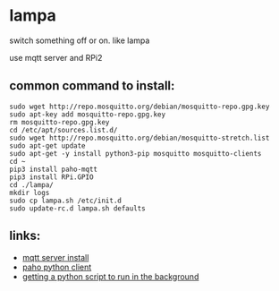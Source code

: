 # lampa
switch something off or on. like lampa

use mqtt server and RPi2
## common command to install:
```
sudo wget http://repo.mosquitto.org/debian/mosquitto-repo.gpg.key
sudo apt-key add mosquitto-repo.gpg.key
rm mosquitto-repo.gpg.key
cd /etc/apt/sources.list.d/
sudo wget http://repo.mosquitto.org/debian/mosquitto-stretch.list
sudo apt-get update
sudo apt-get -y install python3-pip mosquitto mosquitto-clients
cd ~
pip3 install paho-mqtt
pip3 install RPi.GPIO
cd ./lampa/
mkdir logs
sudo cp lampa.sh /etc/init.d
sudo update-rc.d lampa.sh defaults
```
## links:

- [mqtt server install](http://robot-on.ru/articles/ystanovka-mqtt-brokera-mosquitto-raspberry-orange-pi)
- [paho python client](https://www.eclipse.org/paho/clients/python/)
- [getting a python script to run in the background](http://blog.scphillips.com/posts/2013/07/getting-a-python-script-to-run-in-the-background-as-a-service-on-boot/)
